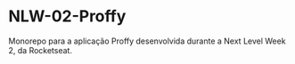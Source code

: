 # NLW-02-Proffy
Monorepo para a aplicação Proffy desenvolvida durante a Next Level Week 2, da Rocketseat.
